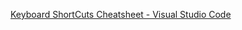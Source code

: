 [Keyboard ShortCuts Cheatsheet - Visual Studio Code](https://code.visualstudio.com/assets/docs/getstarted/tips-and-tricks/KeyboardReferenceSheet.png)

